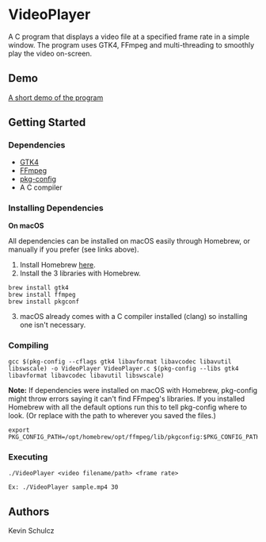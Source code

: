 # VideoPlayer

A C program that displays a video file at a specified frame rate in a simple window. The program uses GTK4, FFmpeg and multi-threading to smoothly play the video on-screen.

## Demo

[A short demo of the program](https://github.com/user-attachments/assets/589432c7-b5aa-4d9b-972d-1ca11cdabdba)

## Getting Started

### Dependencies

* [GTK4](https://www.gtk.org)
* [FFmpeg](https://ffmpeg.org)
* [pkg-config](https://www.freedesktop.org/wiki/Software/pkg-config/)
* A C compiler

### Installing Dependencies

**On macOS**

All dependencies can be installed on macOS easily through Homebrew, or manually if you prefer (see links above).
1. Install Homebrew [here](https://docs.brew.sh/Installation).
2. Install the 3 libraries with Homebrew.
```
brew install gtk4
brew install ffmpeg
brew install pkgconf
```
3. macOS already comes with a C compiler installed (clang) so installing one isn't necessary.

### Compiling

```
gcc $(pkg-config --cflags gtk4 libavformat libavcodec libavutil libswscale) -o VideoPlayer VideoPlayer.c $(pkg-config --libs gtk4 libavformat libavcodec libavutil libswscale)
```

**Note:** 
If dependencies were installed on macOS with Homebrew, pkg-config might throw 
errors saying it can't find FFmpeg's libraries. If you installed Homebrew with 
all the default options run this to tell pkg-config where to look. (Or replace 
with the path to wherever you saved the files.)
```
export PKG_CONFIG_PATH=/opt/homebrew/opt/ffmpeg/lib/pkgconfig:$PKG_CONFIG_PATH
```

### Executing

```
./VideoPlayer <video filename/path> <frame rate>
```

```
Ex: ./VideoPlayer sample.mp4 30
```

## Authors

Kevin Schulcz
